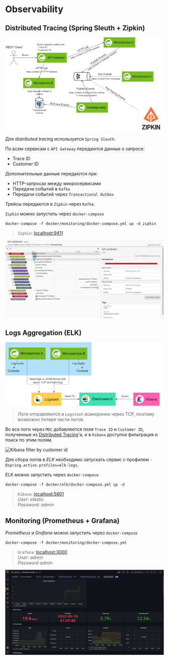 # Observability

## Distributed Tracing (Spring Sleuth + Zipkin)

![distributed tracing diagram](docs/imgs/distributed_tracing_diagram.png)

Для _distributed tracing_ используется ```Spring Sleuth```. 

По всем сервисам с ```API Gateway``` передаются данные о запросе:
* Trace ID
* Customer ID

Дополнительные данные передаются при:
* HTTP-запросах между микросервисами
* Передачи событий в ```Kafka```
* Передачи событий через ```Transactional Outbox```

Трейсы передаются в ```Zipkin``` через ```Kafka```.

```Zipkin``` можно запустить через ```docker-compose```

```shell
docker-compose -f docker/monitoring/docker-compose.yml up -d zipkin
```

> ```Zipkin```: [localhost:9411](http://localhost:9411)

![Zipkin](docs/imgs/zipkin.png)

## Logs Aggregation (ELK)

![log aggregation diagram](docs/imgs/elk_logs_diagram.png)

> Логи отправляются в ```Logstash``` асинхронно через TCP, поэтому возможно потеря части логов.

Во все логи через ```MDC``` добавляются поля ```Trace ID``` и
```Customer ID```, полученные из [Distributed Tracing](#distributed-tracing-spring-sleuth--zipkin)'а,
и в ```Kibana``` доступна фильтрация и поиск по этим полям.

![Kibana filter by customer id](docs/imgs/kibana_filter_by_customer_id.png)

Для сбора логов в _ELK_ необходимо запускать сервис с профилем
```-Dspring.active.profiles=elk-logs```.

ELK можно запустить через ```docker-compose```

```shell
docker-compose -f docker/elk/docker-compose.yml up -d
```

> ```Kibana```: [localhost:5601](http://localhost:5601)  
_User: elastic_  
_Password: admin_


## Monitoring (Prometheus + Grafana)

_Prometheus_ и _Grafana_ можно запустить через ```docker-compose```

```shell
docker-compose -f docker/monitoring/docker-compose.yml
```

> ```Grafana```: [localhost:3000](http://localhost:3000)  
_User: admin_  
_Password admin_ 

![Grafana Dashboard](docs/imgs/grafana_dashboard.png)

